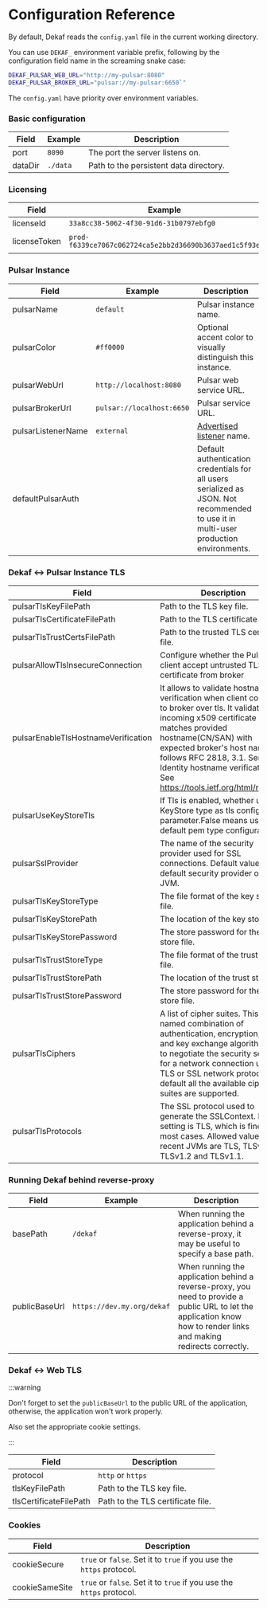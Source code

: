 # Configuration Reference

By default, Dekaf reads the `config.yaml` file in the current working directory.

You can use `DEKAF_` environment variable prefix, following by the configuration field name in the screaming snake case:

```sh
DEKAF_PULSAR_WEB_URL="http://my-pulsar:8080"
DEKAF_PULSAR_BROKER_URL="pulsar://my-pulsar:6650`"
```

The `config.yaml` have priority over environment variables.

### Basic configuration

|Field                           |Example                       |Description                                                                                                                                                                                                                                                                                                                                                               |
|---                                |---                          |---                                                                                                                                                                                                                                                                                                                                                                       |
|port                               |`8090`                         | The port the server listens on.
|dataDir                            |`./data`                         | Path to the persistent data directory.

### Licensing

|Field                           |Example                       |Description                                                                                                                                                                                                                                                                                                                                                               |
|---                                |---                          |---                                                                                                                                                                                                                                                                                                                                                                       |
|licenseId                          |`33a8cc38-5062-4f30-91d6-31b0797ebfg0`                    | License ID.                                                                                                                                                                                                                                                                                                    |
|licenseToken                       |`prod-f6339ce7067c062724ca5e2bb2d36690b3637aed1c5f93e`                    | License token.                                                                                                                                                                                                                                                                                                 |

### Pulsar Instance

|Field                           |Example                       |Description                                                                                                                                                                                                                                                                                                                                                               |
|---                                |---                          |---                                                                                                                                                                                                                                                                                                                                                                       |
|pulsarName                          |`default`                    | Pulsar instance name.                                                                                                                                                                                                                                                                                                    |
|pulsarColor                          |`#ff0000`                    | Optional accent color to visually distinguish this instance.                                                                                                                                                                                                                                                                                                    |
|pulsarWebUrl                          |`http://localhost:8080`                    | Pulsar web service URL.                                                                                                                                                                                                                                                                                                    |
|pulsarBrokerUrl                          |`pulsar://localhost:6650`                    | Pulsar service URL.                                                                                                                                                                                                                                                                                                    |
|pulsarListenerName                     |`external`                                     | [Advertised listener](https://pulsar.apache.org/docs/next/concepts-multiple-advertised-listeners/) name. |
|defaultPulsarAuth||Default authentication credentials for all users serialized as JSON. Not recommended to use it in multi-user production environments.|

### Dekaf &lt;-&gt; Pulsar Instance TLS

|Field                           |Description                                                                                                                                                                                                                                                                                                                                                               |
|---                                |---                                                                                                                                                                                                                                                                                                                                                                       |
|pulsarTlsKeyFilePath               |Path to the TLS key file.                                                                                                                                                                                                                                                                                      |
|pulsarTlsCertificateFilePath       |Path to the TLS certificate file.                                                                                                                                                                                                                                                                              |
|pulsarTlsTrustCertsFilePath        |Path to the trusted TLS certificate file.                                                                                                                                                                                                                                                                      |
|pulsarAllowTlsInsecureConnection   |Configure whether the Pulsar client accept untrusted TLS certificate from broker                                                                                                                                                                                                                              |
|pulsarEnableTlsHostnameVerification |It allows to validate hostname verification when client connects to broker over tls. It validates incoming x509 certificate and matches provided hostname(CN/SAN) with expected broker's host name. It follows RFC 2818, 3.1. Server Identity hostname verification. See https://tools.ietf.org/html/rfc2818|
|pulsarUseKeyStoreTls |If Tls is enabled, whether use KeyStore type as tls configuration parameter.False means use default pem type configuration.|
|pulsarSslProvider |The name of the security provider used for SSL connections. Default value is the default security provider of the JVM.|
|pulsarTlsKeyStoreType|The file format of the key store file.|
|pulsarTlsKeyStorePath|The location of the key store file.|
|pulsarTlsKeyStorePassword|The store password for the key store file.|
|pulsarTlsTrustStoreType|The file format of the trust store file.|
|pulsarTlsTrustStorePath|The location of the trust store file.|
|pulsarTlsTrustStorePassword|The store password for the trust store file.|
|pulsarTlsCiphers|A list of cipher suites. This is a named combination of authentication, encryption, MAC and key exchange algorithm used to negotiate the security settings for a network connection using TLS or SSL network protocol. By default all the available cipher suites are supported.|
|pulsarTlsProtocols|The SSL protocol used to generate the SSLContext. Default setting is TLS, which is fine for most cases. Allowed values in recent JVMs are TLS, TLSv1.3, TLSv1.2 and TLSv1.1.|

### Running Dekaf behind reverse-proxy

|Field                           |Example                      |Description                                                                                                                                                                                                                                                                                                                                                               |
|---                                |---                          |---                                                                                                                                                                                                                                                                                                                                                                       |
|basePath                           | `/dekaf`                    |When running the application behind a reverse-proxy, it may be useful to specify a base path.                                                                                                                                                                                                               |
|publicBaseUrl                      | `https://dev.my.org/dekaf`  |When running the application behind a reverse-proxy, you need to provide a public URL to let the application know how to render links and making redirects correctly.                                                                                                                 |

### Dekaf &lt;-&gt; Web TLS

:::warning

Don't forget to set the `publicBaseUrl` to the public URL of the application, otherwise, the application won't work properly.

Also set the appropriate cookie settings.

:::

|Field                           |Description                                                                                                                                                                                                                                                                                                                                                               |
|---                                |---                                                                                                                                                                                                                                                                                                                                                                       |
|protocol                       | `http` or `https`                                                                                                                                                                                                                                                                                                                                                      |
|tlsKeyFilePath               |Path to the TLS key file.                                                                                                                                                                                                                                                                                      |
|tlsCertificateFilePath       |Path to the TLS certificate file.                                                                                                                                                                                                                                                                              |


### Cookies

|Field                           |Description                                                                                                                                                                                                                                                                                                                                                               |
|---                                |---                                                                                                                                                                                                                                                                                                                                                                       |
|cookieSecure                       | `true` or `false`. Set it to `true` if you use the `https` protocol.                                                                                                                                                                                                                                                                                                                                                      |
|cookieSameSite               | `true` or `false`. Set it to `true` if you use the `https` protocol.                                                                                                                                                                                                                                                                                      |
